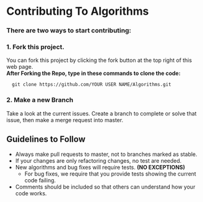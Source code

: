 # Contributing To Algorithms
### There are **two** ways to start contributing:
### 1. Fork this project.
You can fork this project by clicking the fork button at the top right of this web page.  
**After Forking the Repo, type in these commands to clone the code:**
````
  git clone https://github.com/YOUR USER NAME/Algorithms.git  
````

### 2. Make a new Branch
Take a look at the current issues. Create a branch to complete or solve that issue, then make a merge request into master.

## Guidelines to Follow
* Always make pull requests to master, not to branches marked as stable.
* If your changes are only refactoring changes, no test are needed.
* New algorithms and bug fixes will require tests. **(NO EXCEPTIONS)**
  * For bug fixes, we require that you provide tests showing the current code failing.
 * Comments should be included so that others can understand how your code works.
